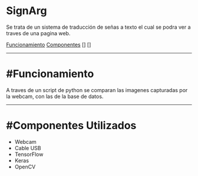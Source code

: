 # SignArg
Se trata de un sistema de traducción de señas a texto el cual se podra ver a traves de una pagina web.

[Funcionamiento](#funcionamiento)
[Componentes](#componentes-utilizados)
[]
[]

------------------------
#Funcionamiento
===========================

A traves de un script de python se comparan las imagenes capturadas por la webcam, con las de la base de datos.

------------------------
#Componentes Utilizados
===========================

* Webcam
* Cable USB
* TensorFlow
* Keras
* OpenCV